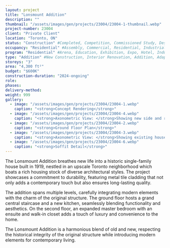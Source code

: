 ```yaml
---
layout: project 
title: "Lonsmount Addition"
description: ""
thumbnail: "/assets/images/gen/projects/23004/23004-1-thumbnail.webp"
project-number: 23004
client: "Private Client"
location: "Toronto, ON"
status: "Construction" #Completed, Competition, Commissioned Study, Design Development, Construction, Demolished, Study
occupancy: "Residential" #Assembly, Commercial, Residential, Industrial, Institutional   
program: "Residential" #Arena, Education, Exhibition, Expo, Hotel, Industrial, Industry, Infrastructure, Landscape, Leisure, Library, Masterplan, Mixed Use, Museum/Gallery, Office, Parking, Pavillion, Publicspace, Religion, Research, Residential, Restaurant/Bar, Retail, Scenography, Services, Theatre
type: "Addition" #New Construction, Interior Renovation, Addition, Adaptive Reuse
storeys: "3"
area: "4,300 ft²"
budget: "$600K"
construction-duration: "2024-ongoing"
role: 
phases: 
delivery-method: 
weight: 999
gallery:
  - image: "/assets/images/gen/projects/23004/23004-1.webp"
    caption: "<strong>Concept Rendering</strong>"
  - image: "/assets/images/gen/projects/23004/23004-4.webp"
    caption: "<strong>Axonometric View: </strong>Showing new side and rear additions with flat roof and carport built around existing house."
  - image: "/assets/images/gen/projects/23004/23004-2.webp"
    caption: "<strong>Ground Floor Plan</strong>"
  - image: "/assets/images/gen/projects/23004/23004-3.webp"
    caption: "<strong>Axonometric View: </strong>Showing existing house with hip roof."
  - image: "/assets/images/gen/projects/23004/23004-6.webp"
    caption: "<strong>Soffit Detail</strong>"
---
```


The Lonsmount Addition breathes new life into a historic single-family house built in 1919, nestled in an upscale Toronto neighborhood which boats a rich housing stock of diverse architectural styles. The project showcases a commitment to durability, featuring metal tile cladding that not only adds a contemporary touch but also ensures long-lasting quality. 

The addition spans multiple levels, carefully integrating modern elements with the charm of the original structure. The ground floor hosts a grand central staircase and a new kitchen, seamlessly blending functionality and aesthetics. On the second floor, an expanded master bedroom with an ensuite and walk-in closet adds a touch of luxury and convenience to the home. 

The Lonsmount Addition is a harmonious blend of old and new, respecting the historical integrity of the original structure while introducing modern elements for contemporary living.
